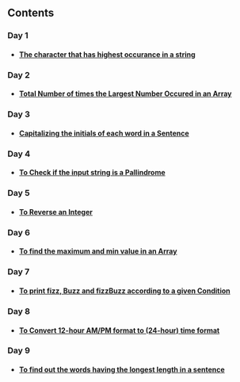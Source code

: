 ## Contents

### Day 1

- #### [The character that has highest occurance in a string](https://github.com/payalpatra/Javascript_ProblemSolving/blob/master/maxChar.js)

### Day 2

- #### [Total Number of times the Largest Number Occured in an Array](https://github.com/payalpatra/Javascript_ProblemSolving/blob/master/mode_of_maxNum.js)

### Day 3

- #### [Capitalizing the initials of each word in a Sentence](https://github.com/payalpatra/Javascript_ProblemSolving/blob/master/capitalize_initials.js)

### Day 4

- #### [To Check if the input string is a Pallindrome](https://github.com/payalpatra/Javascript_ProblemSolving/blob/master/isPallindrome.js)

### Day 5

- #### [To Reverse an Integer](https://github.com/payalpatra/Javascript_ProblemSolving/blob/master/reverseInt.js)

### Day 6

- #### [To find the maximum and min value in an Array](https://github.com/payalpatra/Javascript_ProblemSolving/blob/master/maxMin.js)

### Day 7

- #### [To print fizz, Buzz and fizzBuzz according to a given Condition](https://github.com/payalpatra/Javascript_ProblemSolving/blob/master/fizzBuzz.js)

### Day 8

- #### [To Convert 12-hour AM/PM format to (24-hour) time format](https://github.com/payalpatra/Javascript_ProblemSolving/blob/master/timeConversion.js)

### Day 9

- #### [To find out the words having the longest length in a sentence](https://github.com/payalpatra/Javascript_ProblemSolving/blob/master/longestWord.js)